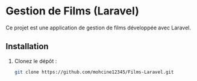 # Gestion de Films (Laravel)

Ce projet est une application de gestion de films développée avec Laravel.

## Installation

1. Clonez le dépôt :
   ```bash
   git clone https://github.com/mohcine12345/Films-Laravel.git
